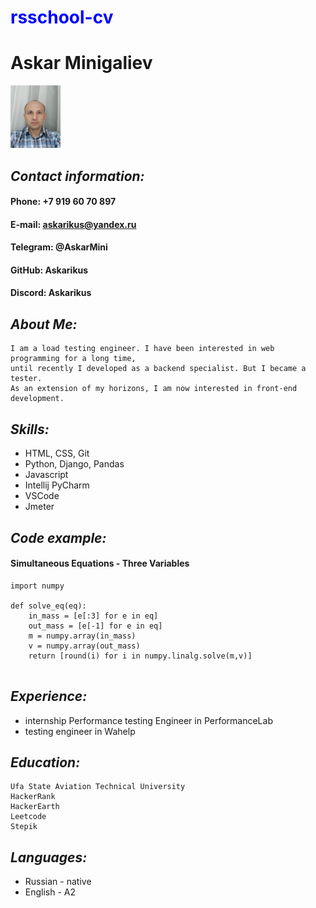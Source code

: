 # <span style="color:blue">rsschool-cv</span>
# Askar Minigaliev
<img src="img/IMG_tiny.jpg" width=80px height=100px>

## *Contact information:*

#### Phone: +7 919 60 70 897
#### E-mail: askarikus@yandex.ru
#### Telegram: @AskarMini
#### GitHub: Askarikus
#### Discord: Askarikus

## *About Me:*
    I am a load testing engineer. I have been interested in web programming for a long time,     
    until recently I developed as a backend specialist. But I became a tester.     
    As an extension of my horizons, I am now interested in front-end development.

    
## *Skills:*
+ HTML, CSS, Git
+ Python, Django, Pandas
+ Javascript
+ Intellij PyCharm
+ VSCode
+ Jmeter


## *Code example:*
#### Simultaneous Equations - Three Variables
``` 
import numpy

def solve_eq(eq):
    in_mass = [e[:3] for e in eq]
    out_mass = [e[-1] for e in eq]
    m = numpy.array(in_mass)
    v = numpy.array(out_mass)    
    return [round(i) for i in numpy.linalg.solve(m,v)]
    
```


## *Experience:*

+ internship Performance testing Engineer in PerformanceLab
+ testing engineer in Wahelp
  
  
## *Education:*
    Ufa State Aviation Technical University
    HackerRank
    HackerEarth
    Leetcode
    Stepik

## *Languages:*

   *  Russian - native
   *  English - A2
